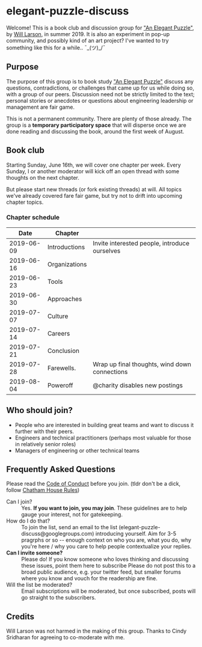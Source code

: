 elegant-puzzle-discuss
=========

Welcome!  This is a book club and discussion group for ["An Elegant Puzzle"](https://lethain.com/elegant-puzzle/), by [Will Larson](https://twitter.com/lethain), in summer 2019.  It is also an experiment in pop-up community, and possibly kind of an art project?  I've wanted to try something like this for a while..  ¯\_(ツ)_/¯

Purpose
-------

The purpose of this group is to book study ["An Elegant Puzzle"](https://lethain.com/elegant-puzzle/) discuss any questions, contradictions, or challenges that came up for us while doing so, with a group of our peers.  Discussion need not be strictly limited to the text; personal stories or anecdotes or questions about engineering leadership or management are fair game.

This is not a permanent community.  There are plenty of those already.  The group is a **temporary participatory space** that will disperse once we are done reading and discussing the book, around the first week of August.

## Book club

Starting Sunday, June 16th, we will cover one chapter per week.  Every Sunday, I or another moderator will kick off an open thread with some thoughts on the next chapter.  

But please start new threads (or fork existing threads) at will.  All topics we've already covered fare fair game, but try not to drift into upcoming chapter topics.

### Chapter schedule

| Date | Chapter |  |
| ---- | --------| ------- |
| 2019-06-09 | Introductions | Invite interested people, introduce ourselves |
| 2019-06-16 | Organizations | |
| 2019-06-23 | Tools | |
| 2019-06-30 | Approaches | |
| 2019-07-07 | Culture | |
| 2019-07-14 | Careers | |
| 2019-07-21 | Conclusion | |
| 2019-07-28 | Farewells. | Wrap up final thoughts, wind down connections | 
| 2019-08-04 | Poweroff | @charity disables new postings 

## Who should join?

* People who are interested in building great teams and want to discuss it further with their peers.
* Engineers and technical practitioners (perhaps most valuable for those in relatively senior roles)
* Managers of engineering or other technical teams

## Frequently Asked Questions
 
Please read the [Code of Conduct](https://github.com/charity/elegant-puzzle-discuss/edit/master/CODE_OF_CONDUCT.md) before you join.  (tldr don't be a dick, follow [Chatham House Rules](https://en.wikipedia.org/wiki/Chatham_House_Rule))

<dl>
  <dt><bold> Can I join?</bold></dt>
  <dd> Yes.  <b>If you want to join, you may join</b>.  These guidelines are to help gauge your interest, not for gatekeeping.</dd>
  <dt><bold> How do I do that? </bold> </dt>
  <dd> To join the list, send an email to the list (elegant-puzzle-discuss@googlegroups.com) introducing yourself.  Aim for 3-5 pragrphs or so -- enough context on who you are, what you do, why you're here / why you care to help people contextualize your replies. </dd>
  <dt> <strong> Can I invite someone?</strong> </dt>
  <dd> Please do!  If you know someone who loves thinking and discussing these issues, point them here to subscribe  Please do not post this to a broad public audience, e.g. your twitter feed, but smaller forums where you know and vouch for the readership are fine.</dd>  
  <dt> Will the list be moderated?</dt>
  <dd> Email subscriptions will be moderated, but once subscribed, posts will go straight to the subscribers.</dd>
</dl>

## Credits

Will Larson was not harmed in the making of this group.  Thanks to Cindy Sridharan for agreeing to co-moderate with me.
 
